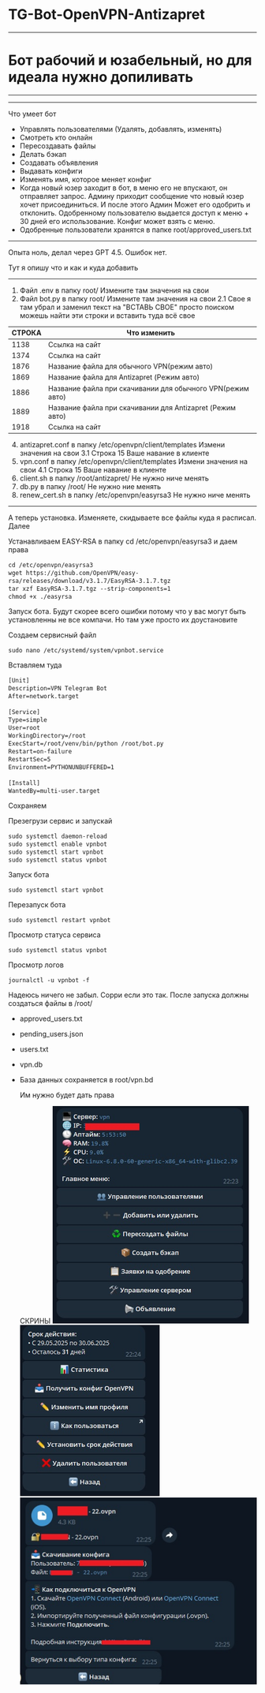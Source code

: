 # TG-Bot-OpenVPN-Antizapret

---
# Бот рабочий и юзабельный, но для идеала нужно допиливать
---


---
Что умеет бот
- Управлять пользователями (Удалять, добавлять, изменять)
- Смотреть кто онлайн
- Пересоздавать файлы
- Делать бэкап
- Создавать объявления
- Выдавать конфиги
- Изменять имя, которое меняет конфиг
- Когда новый юзер заходит в бот, в меню его не впускают, он отправляет запрос. Админу приходит сообщение что новый юзер хочет присоединиться. И после этого Админ Может его одобрить и отклонить. Одобренному пользователю выдается доступ к меню + 30 дней его использование. Конфиг может взять с меню. 
- Одобренные пользователи хранятся в папке root/approved_users.txt
---

Опыта ноль, делал через GPT 4.5. Ошибок нет.

Тут я опишу что и как и куда добавить

---
1. Файл .env в папку root/    Измените там значения на свои
2. Файл bot.py в папку root/ Измените там значения на свои
2.1  Свое я там убрал и заменил текст на "ВСТАВЬ СВОЕ" просто поиском можешь найти эти строки и вставить туда всё свое

   
|  СТРОКА | Что изменить                                                |
|---------|-------------------------------------------------------------|   
|  1138   |Ссылка на сайт                                               |
|  1374   |Ссылка на сайт                                               |
|  1876   |Название файла для обычного VPN(режим авто)                  |
|  1869   |Название файла для Antizapret (Режим авто)                   |
|  1886   |Название файла при скачивании для обычного VPN(режим авто)   |
|  1889   |Название файла при скачивании для Antizapret (Режим авто)    |
|  1918   |Ссылка на сайт                                               |


4. antizapret.conf в папку /etc/openvpn/client/templates Измени значения на свои
3.1   Строка 15 Ваше навание в клиенте
5.  vpn.conf в папку /etc/openvpn/client/templates Измени значения на свои
4.1   Строка 15 Ваше навание в клиенте
6.  client.sh в папку /root/antizapret/ Не нужно ниче менять
7.  db.py в папку /root/ Не нужно ние менять
8.  renew_cert.sh в папку /etc/openvpn/easyrsa3 Не нужно ниче менять
---



А теперь установка. Изменяете, скидываете все файлы куда я расписал. Далее


Устанавливаем EASY-RSA в папку cd /etc/openvpn/easyrsa3 и даем права
```
cd /etc/openvpn/easyrsa3
wget https://github.com/OpenVPN/easy-rsa/releases/download/v3.1.7/EasyRSA-3.1.7.tgz
tar xzf EasyRSA-3.1.7.tgz --strip-components=1
chmod +x ./easyrsa
```

Запуск бота. Будут скорее всего ошибки потому что у вас могут быть установленны не все компачи. Но там уже просто их доустановите 

Создаем сервисный файл
```
sudo nano /etc/systemd/system/vpnbot.service
```
Вставляем туда 
```
[Unit]
Description=VPN Telegram Bot
After=network.target

[Service]
Type=simple
User=root
WorkingDirectory=/root
ExecStart=/root/venv/bin/python /root/bot.py
Restart=on-failure
RestartSec=5
Environment=PYTHONUNBUFFERED=1

[Install]
WantedBy=multi-user.target
```
Сохраняем

Презегрузи сервис и запускай
```
sudo systemctl daemon-reload
sudo systemctl enable vpnbot
sudo systemctl start vpnbot
sudo systemctl status vpnbot
```


Запуск бота
```
sudo systemctl start vpnbot
```
Перезапуск бота
```
sudo systemctl restart vpnbot
```

Просмотр статуса сервиса
```
sudo systemctl status vpnbot
```

Просмотр логов
```
journalctl -u vpnbot -f
```


Надеюсь ничего не забыл. Сорри если это так. После запуска должны создаться файлы в /root/
- approved_users.txt
- pending_users.json
- users.txt
- vpn.db
- База данных сохраняется в root/vpn.bd

  Им нужно будет дать права

  СКРИНЫ
  ![Иллюстрация к проекту](https://github.com/VATAKATru61/TG-Bot-OpenVPN-Antizapret/blob/main/main.jpg)
  ![Иллюстрация к проекту](https://github.com/VATAKATru61/TG-Bot-OpenVPN-Antizapret/blob/main/user.jpg)
  ![Иллюстрация к проекту](https://github.com/VATAKATru61/TG-Bot-OpenVPN-Antizapret/blob/main/config.jpg)

